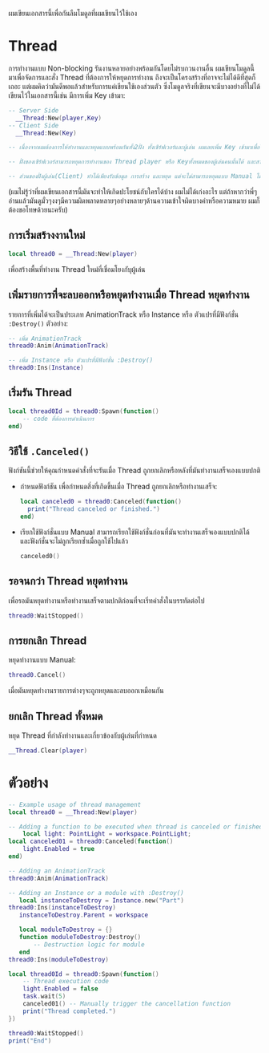  ผมเขียนเอกสารนี้เพื่อกันลืมโมดูลที่ผมเขียนไว้ใช้เอง

# Thread
การทำงานแบบ Non-blocking รันงานหลายอย่างพร้อมกันโดยไม่รบกวนงานอื่น
ผมเขียนโมดูลนี้มาเพื่อจัดการและสั่ง Thread ที่ต้องการให้หยุดการทำงาน ถึงจะเป็นโครงสร้างที่อาจจะไม่ได้ดีที่สุดก็เถอะ แต่ผมคิดว่ามันดีพอแล้วสำหรับการแค่เขียนใช้เองส่วนตัว ซึ่งโมดูลจริงที่เขียนจะมีบางอย่างที่ไม่ได้เขียนไว้ในเอกสารนี้เช่น มีการเพิ่ม Key เข้ามา:
```lua
-- Server Side
  __Thread:New(player,Key)
-- Client Side
  __Thread:New(Key)

-- เนื่องจากผมต้องการให้ทำงานและหยุดแบบพร้อมกันทั้ง2ฝั่ง ทั้งเซิร์ฟเวอร์และผู้เล่น ผมเลยเพิ่ม Key เข้ามาเพื่อให้ฝั่ง Client ง่ายและประหยัดต่อการรับข้อมูลขนาดเล็กที่ Server ส่งมา แทนที่จะเป็น threadId ซึ่งผมออกแบบให้ threadId นั้นมีไว้เพื่อทำให้สร้างtaskการทำงานและเก็บไว้ในตารางที่ไม่ซ่ำกัน

-- ฝั่งของเซิร์ฟเวอร์สามารถหยุดการทำงานของ Thread player หรือ Keyทั้งหมดของผู้เล่นคนนั้นได้ และสามารถระบุหยุดแบบเจาะจงแค่ threadId ได้อีกด้วย

-- ส่วนของฝั่งผู้เล่น(Client) ทำได้เพียงรับข้อมูล การสร้าง และหยุด แต่จะไม่สามารถหยุดแบบ Manual ได้ จะสามารถหยุดแบบ Manual  ได้ถ้าฝั่งของผู้เล่นเป็นผู้สร้าง Thread นั้นเอง

```
(ผมไม่รู้ว่าที่ผมเขียนเอกสารนี้มันจะทำให้เกิดปะโยชน์กับใครได้บ้าง ผมไม่ได้เก่งอะไร แต่ถ้าหากว่าพี่ๆอ่านแล้วมันดูมั่วๆงงๆมีความผิดพลาดหลายๆอย่างหลายๆด้านความเข้าใจผิดบางคำหรือความหมาย ผมก็ต้องขอโทษด้วยนะครับ)

## การเริ่มสร้างงานใหม่
```lua
local thread0 = __Thread:New(player)
```
เพื่อสร้างพื้นที่ทำงาน Thread ใหม่ที่เชื่อมโยงกับุผู้เล่น

## เพิ่มรายการที่จะลบออกหรือหยุดทำงานเมื่อ Thread หยุดทำงาน
รายการที่เพิ่มได้จะเป็นประเภท AnimationTrack หรือ Instance หรือ ตัวแปรที่มีฟังก์ชั่น `:Destroy()` ตัวอย่าง:

```lua
-- เพิ่ม AnimationTrack
thread0:Anim(AnimationTrack)

-- เพิ่ม Instance หรือ ตัวแปรที่มีฟังก์ชั่น :Destroy() 
thread0:Ins(Instance)
```

## เริ่มรัน Thread 
```lua
local thread0Id = thread0:Spawn(function()
    -- code ที่ต้องการดำเนินการ
end)
```

## วิธีใช้ `.Canceled()`
ฟังก์ชันนี้ช่วยให้คุณกำหนดคำสั่งที่จะรันเมื่อ Thread ถูกยกเลิกหรือหลังที่มันทำงานเสร็จเองแบบปกติ

- กำหนดฟังก์ชัน
    เพื่อกำหนดสิ่งที่เกิดขึ้นเมื่อ Thread ถูกยกเลิกหรือทำงานเสร็จ:
    ```lua
    local canceled0 = thread0:Canceled(function()
      print("Thread canceled or finished.")
    end)
    ```
- เรียกใช้ฟังก์ชั่นแบบ Manual
    สามารถเรียกใช้ฟังก์ชั่นก่อนที่มันจะทำงานเสร็จเองแบบปกติได้
    และฟังก์ชั่นจะไม่ถูกเรียกซ้ำเมื่อถูกใช้ไปแล้ว
    ```lua
    canceled0()
    ```
## รอจนกว่า Thread หยุดทำงาน
เพื่อรอมันหยุดทำงานหรือทำงานเสร็จตามปกติก่อนที่จะเริ่ทคำสั่งในบรรทัดต่อไป
```lua
thread0:WaitStopped()
```

## การยกเลิก Thread
หยุดทำงานแบบ Manual:
```lua
thread0.Cancel()
```
เมื่อมันหยุดทำงานรายการต่างๆจะถูกหยุดและลบออกเหมือนกัน

## ยกเลิก Thread ทั้งหมด
หยุด Thread ที่กำลังทำงานและเกี่ยวข้องกับผู้เล่นที่กำหนด
```lua
__Thread.Clear(player)
```

# ตัวอย่าง
```lua
-- Example usage of thread management
local thread0 = __Thread:New(player)

-- Adding a function to be executed when thread is canceled or finished
    local light: PointLight = workspace.PointLight;
local canceled01 = thread0:Canceled(function()
    light.Enabled = true
end)

-- Adding an AnimationTrack
thread0:Anim(AnimationTrack)

-- Adding an Instance or a module with :Destroy()
   local instanceToDestroy = Instance.new("Part")
thread0:Ins(instanceToDestroy)
   instanceToDestroy.Parent = workspace

   local moduleToDestroy = {}
   function moduleToDestroy:Destroy()
       -- Destruction logic for module
   end
thread0:Ins(moduleToDestroy)

local thread0Id = thread0:Spawn(function()
    -- Thread execution code
    light.Enabled = false
    task.wait(5)
    canceled01() -- Manually trigger the cancellation function
    print("Thread completed.")
})

thread0:WaitStopped()
print("End")
```
